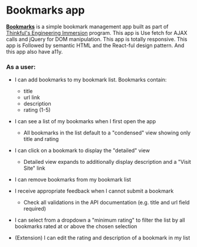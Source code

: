 # Bookmarks app

**[Bookmarks](https://thinkful-ei24.github.io/ahmed-bookmarks-app/)** is a simple bookmark management app built as part of [Thinkful's Engineering Immersion](https://www.thinkful.com/bootcamp/web-development/full-time/) program. This app is Use fetch for AJAX calls and jQuery for DOM manipulation. This app is totally responsive. This app is Followed by semantic HTML and the React-ful design pattern. And this app also have a11y.

### As a user:

* I can add bookmarks to my bookmark list. Bookmarks contain:
  * title
  * url link
  * description
  * rating (1-5)
* I can see a list of my bookmarks when I first open the app

  * All bookmarks in the list default to a "condensed" view showing only title and rating
* I can click on a bookmark to display the "detailed" view

  * Detailed view expands to additionally display description and a "Visit Site" link
* I can remove bookmarks from my bookmark list

* I receive appropriate feedback when I cannot submit a bookmark

  * Check all validations in the API documentation (e.g. title and url field required)
* I can select from a dropdown a "minimum rating" to filter the list by all bookmarks rated at or above the chosen selection

* (Extension) I can edit the rating and description of a bookmark in my list
